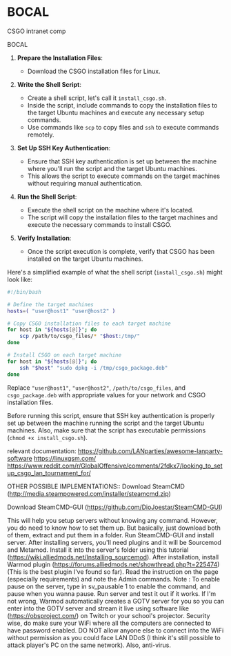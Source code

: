 # BOCAL
CSGO intranet comp


BOCAL

1. **Prepare the Installation Files**:
   - Download the CSGO installation files for Linux.

2. **Write the Shell Script**:
   - Create a shell script, let's call it `install_csgo.sh`.
   - Inside the script, include commands to copy the installation files to the target Ubuntu machines and execute any necessary setup commands.
   - Use commands like `scp` to copy files and `ssh` to execute commands remotely.

3. **Set Up SSH Key Authentication**:
   - Ensure that SSH key authentication is set up between the machine where you'll run the script and the target Ubuntu machines.
   - This allows the script to execute commands on the target machines without requiring manual authentication.

4. **Run the Shell Script**:
   - Execute the shell script on the machine where it's located.
   - The script will copy the installation files to the target machines and execute the necessary commands to install CSGO.

5. **Verify Installation**:
   - Once the script execution is complete, verify that CSGO has been installed on the target Ubuntu machines.

Here's a simplified example of what the shell script (`install_csgo.sh`) might look like:

```bash
#!/bin/bash

# Define the target machines
hosts=( "user@host1" "user@host2" )

# Copy CSGO installation files to each target machine
for host in "${hosts[@]}"; do
    scp /path/to/csgo_files/* "$host:/tmp/"
done

# Install CSGO on each target machine
for host in "${hosts[@]}"; do
    ssh "$host" "sudo dpkg -i /tmp/csgo_package.deb"
done
```

Replace `"user@host1"`, `"user@host2"`, `/path/to/csgo_files`, and `csgo_package.deb` with appropriate values for your network and CSGO installation files.

Before running this script, ensure that SSH key authentication is properly set up between the machine running the script and the target Ubuntu machines. Also, make sure that the script has executable permissions (`chmod +x install_csgo.sh`).


relevant documentation:
https://github.com/LANparties/awesome-lanparty-software
https://linuxgsm.com/
https://www.reddit.com/r/GlobalOffensive/comments/2fdkx7/looking_to_setup_csgo_lan_tournament_for/

OTHER POSSIBLE IMPLEMENTATIONS::
Download SteamCMD (http://media.steampowered.com/installer/steamcmd.zip)

Download SteamCMD-GUI (https://github.com/DioJoestar/SteamCMD-GUI)

 This will help you setup servers without knowing any command. However, you do need to know how to set them up. But basically, just download both of them, extract and put them in a folder. Run SteamCMD-GUI and install server.
After installing servers, you'll need plugins and it will be Sourcemod and Metamod. Install it into the server's folder using this tutorial (https://wiki.alliedmods.net/Installing_sourcemod).
After installation, install Warmod plugin (https://forums.alliedmods.net/showthread.php?t=225474) (This is the best plugin I've found so far). Read the instruction on the page (especially requirements) and note the Admin commands. Note : To enable pause on the server, type in sv_pausable 1 to enable the command, and pause when you wanna pause.
Run server and test it out if it works. If I'm not wrong, Warmod automatically creates a GOTV server for you so you can enter into the GOTV server and stream it live using software like (https://obsproject.com/) on Twitch or your school's projector.
Security wise, do make sure your WiFi where all the computers are connected to have password enabled. DO NOT allow anyone else to connect into the WiFi without permission as you could face LAN DDoS (I think it's still possible to attack player's PC on the same network). Also, anti-virus.